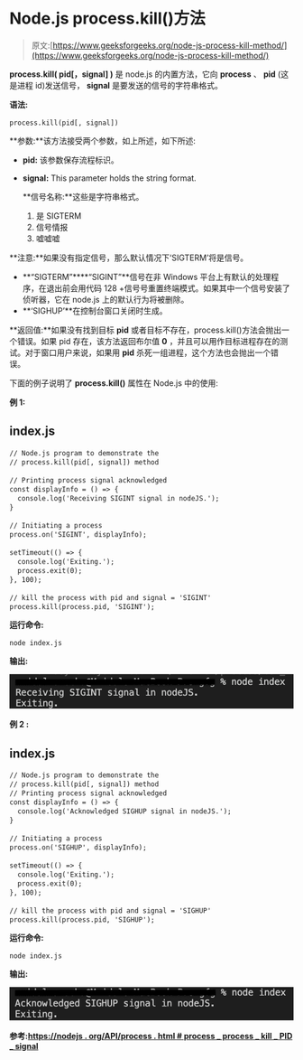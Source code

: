 # Node.js process.kill()方法

> 原文:[https://www.geeksforgeeks.org/node-js-process-kill-method/](https://www.geeksforgeeks.org/node-js-process-kill-method/)

**process.kill( pid[，signal] )** 是 node.js 的内置方法，它向 **process** 、 **pid** (这是进程 id)发送信号， **signal** 是要发送的信号的字符串格式。

**语法:**

```
process.kill(pid[, signal])
```

**参数:**该方法接受两个参数，如上所述，如下所述:

*   **pid:** 该参数保存流程标识。
*   **signal:** This parameter holds the string format.

    **信号名称:**这些是字符串格式。

    1.  是 SIGTERM
    2.  信号情报
    3.  嘘嘘嘘

**注意:**如果没有指定信号，那么默认情况下‘SIGTERM’将是信号。

*   **“SIGTERM”****“SIGINT”**信号在非 Windows 平台上有默认的处理程序，在退出前会用代码 128 +信号号重置终端模式。如果其中一个信号安装了侦听器，它在 node.js 上的默认行为将被删除。
*   **‘SIGHUP’**在控制台窗口关闭时生成。

**返回值:**如果没有找到目标 **pid** 或者目标不存在，process.kill()方法会抛出一个错误。如果 pid 存在，该方法返回布尔值 **0** ，并且可以用作目标进程存在的测试。对于窗口用户来说，如果用 **pid** 杀死一组进程，这个方法也会抛出一个错误。

下面的例子说明了 **process.kill()** 属性在 Node.js 中的使用:

**例 1:**

## index.js

```
// Node.js program to demonstrate the 
// process.kill(pid[, signal]) method 

// Printing process signal acknowledged
const displayInfo = () => {
  console.log('Receiving SIGINT signal in nodeJS.');
}

// Initiating a process
process.on('SIGINT', displayInfo);

setTimeout(() => {
  console.log('Exiting.');
  process.exit(0);
}, 100);

// kill the process with pid and signal = 'SIGINT'     
process.kill(process.pid, 'SIGINT');
```

**运行命令:**

```
node index.js
```

**输出:**

![](img/97fafbbcf6451f4171b1f241a87bff5b.png)

**例 2 :**

## index.js

```
// Node.js program to demonstrate the 
// process.kill(pid[, signal]) method 
// Printing process signal acknowledged
const displayInfo = () => {
  console.log('Acknowledged SIGHUP signal in nodeJS.');
}

// Initiating a process
process.on('SIGHUP', displayInfo);

setTimeout(() => {
  console.log('Exiting.');
  process.exit(0);
}, 100);

// kill the process with pid and signal = 'SIGHUP'     
process.kill(process.pid, 'SIGHUP');
```

**运行命令:**

```
node index.js
```

**输出:**

![](img/e546faae1919fc4674aa1ea371eebcad.png)

**参考:**[**https://nodejs . org/API/process . html # process _ process _ kill _ PID _ signal**](https://nodejs.org/api/process.html#process_process_kill_pid_signal)